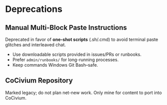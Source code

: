 <!-- status: stub; target: 150+ words -->
<!-- status: stub; target: 150+ words -->
<!-- status: stub; target: 150+ words -->
# Deprecations

## Manual Multi-Block Paste Instructions
Deprecated in favor of **one-shot scripts** (.sh/.cmd) to avoid terminal paste glitches and interleaved chat.

- Use downloadable scripts provided in issues/PRs or runbooks.
- Prefer `admin/runbooks/` for long-running processes.
- Keep commands Windows Git Bash–safe.

## CoCivium Repository
Marked legacy; do not plan net-new work. Only mine for content to port into CoCivium.




